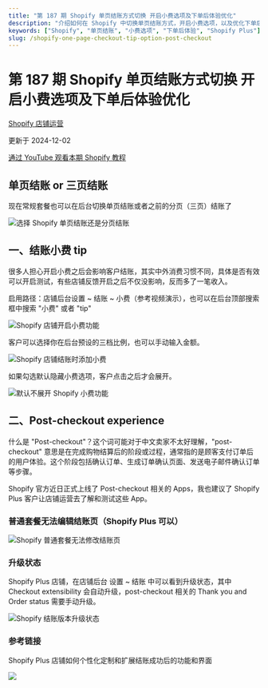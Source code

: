 ```yaml
---
title: "第 187 期 Shopify 单页结账方式切换 开启小费选项及下单后体验优化"
description: "介绍如何在 Shopify 中切换单页结账方式，开启小费选项，以及优化下单后体验，包括 Shopify Plus 的特殊功能"
keywords: ["Shopify", "单页结账", "小费选项", "下单后体验", "Shopify Plus"]
slug: /shopify-one-page-checkout-tip-option-post-checkout
---
```


# 第 187 期 Shopify 单页结账方式切换 开启小费选项及下单后体验优化

[Shopify 店铺运营](https://shopify2006.com/tag/shopify-dian-pu-yun-ying/)

更新于 2024-12-02

[通过 YouTube 观看本期 Shopify 教程](https://youtu.be/lPJ0gVjfnXc?si=YJRHQ77PzzA8S5U9)

## 单页结账 or 三页结账

现在常规套餐也可以在后台切换单页结账或者之前的分页（三页）结账了

![选择 Shopify 单页结账还是分页结账](https://shopify2006.com/content/images/2023/11/--Shopify----------.webp)

## 一、结账小费 tip

很多人担心开启小费之后会影响客户结账，其实中外消费习惯不同，具体是否有效可以开启测试，有些店铺反馈开启之后不仅没影响，反而多了一笔收入。

启用路径：店铺后台设置 ~ 结账 ~ 小费（参考视频演示），也可以在后台顶部搜索框中搜索 "小费" 或者 "tip"

![Shopify 店铺开启小费功能](https://shopify2006.com/content/images/2023/11/Shopify----------2.webp)

客户可以选择你在后台预设的三档比例，也可以手动输入金额。

![Shopify 店铺结账时添加小费](https://shopify2006.com/content/images/2023/11/Shopify----------.webp)

如果勾选默认隐藏小费选项，客户点击之后才会展开。

![默认不展开 Shopify 小费功能](https://shopify2006.com/content/images/2023/11/------Shopify-----.webp)

## 二、Post-checkout experience

什么是 "Post-checkout"？这个词可能对于中文卖家不太好理解，"post-checkout" 意思是在完成购物结算后的阶段或过程，通常指的是顾客支付订单后的用户体验。这个阶段包括确认订单、生成订单确认页面、发送电子邮件确认订单等步骤。

Shopify 官方近日正式上线了 Post-checkout 相关的 Apps，我也建议了 Shopify Plus 客户让店铺运营去了解和测试这些 App。

### 普通套餐无法编辑结账页（Shopify Plus 可以）

![Shopify 普通套餐无法修改结账页](https://shopify2006.com/content/images/2023/11/Shopify------------.webp)

### 升级状态

Shopify Plus 店铺，在店铺后台 设置 ~ 结账 中可以看到升级状态，其中 Checkout extensibility 会自动升级，post-checkout 相关的 Thank you and Order status 需要手动升级。

![Shopify 结账版本升级状态](https://shopify2006.com/content/images/2023/11/Shopify----------1.webp)

### 参考链接

Shopify Plus 店铺如何个性化定制和扩展结账成功后的功能和界面

![](https://apps.shopify.com/cdn/shopifycloud/shopify_app_store/assets/favicon-7264cd52115ee17f2d4ad8f30580c39ea5dd8171c08b25d6ca3d3f4862411d6c.png)